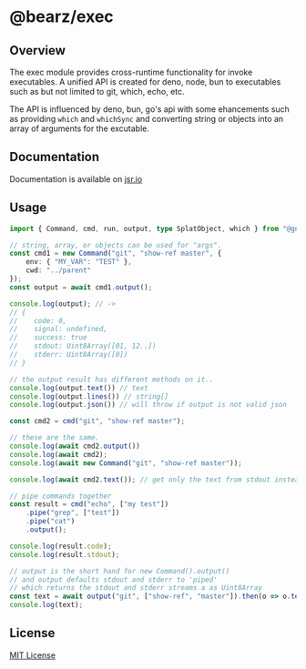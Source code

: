 # @bearz/exec

## Overview

The exec module provides cross-runtime functionality for invoke
executables.  A unified API is created for deno, node, bun
to executables such as but not limited to git, which, echo, etc.

The API is influenced by deno, bun, go's api with some ehancements
such as providing `which` and `whichSync` and converting string or objects
into an array of arguments for the excutable.

## Documentation

Documentation is available on [jsr.io](https://jsr.io/@bearz/exec/doc)

## Usage
```typescript
import { Command, cmd, run, output, type SplatObject, which } from "@gnome/exec";

// string, array, or objects can be used for "args".
const cmd1 = new Command("git", "show-ref master", {
    env: { "MY_VAR": "TEST" },
    cwd: "../parent"
});
const output = await cmd1.output();

console.log(output); // ->
// {
//    code: 0,
//    signal: undefined,
//    success: true
//    stdout: Uint8Array([01, 12..])
//    stderr: Uint8Array([0])
// }

// the output result has different methods on it..
console.log(output.text()) // text
console.log(output.lines()) // string[]
console.log(output.json()) // will throw if output is not valid json

const cmd2 = cmd("git", "show-ref master");

// these are the same.
console.log(await cmd2.output()) 
console.log(await cmd2); 
console.log(await new Command("git", "show-ref master"));

console.log(await cmd2.text()); // get only the text from stdout instead

// pipe commands together
const result = cmd("echo", ["my test"])
    .pipe("grep", ["test"])
    .pipe("cat")
    .output();

console.log(result.code);
console.log(result.stdout);

// output is the short hand for new Command().output()
// and output defaults stdout and stderr to 'piped'
// which returns the stdout and stderr streams a as Uint8Array
const text = await output("git", ["show-ref", "master"]).then(o => o.text())
console.log(text);

```

## License

[MIT License](./LICENSE.md)